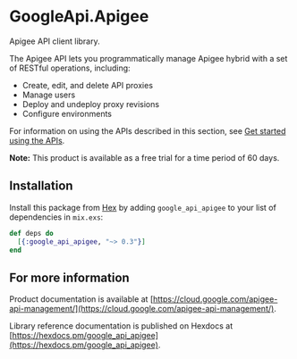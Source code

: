 # GoogleApi.Apigee

Apigee API client library.

The Apigee API lets you programmatically manage Apigee hybrid with a set of RESTful operations, including:<ul>  <li>Create, edit, and delete API proxies</li>  <li>Manage users</li>  <li>Deploy and undeploy proxy revisions</li>  <li>Configure environments</li></ul><p>For information on using the APIs described in this section, see <a href="/hybrid/api-get-started">Get started using the APIs</a>.</p><p><strong>Note:</strong> This product is available as a free trial for a time period of 60 days.

## Installation

Install this package from [Hex](https://hex.pm) by adding
`google_api_apigee` to your list of dependencies in `mix.exs`:

```elixir
def deps do
  [{:google_api_apigee, "~> 0.3"}]
end
```

## For more information

Product documentation is available at [https://cloud.google.com/apigee-api-management/](https://cloud.google.com/apigee-api-management/).

Library reference documentation is published on Hexdocs at
[https://hexdocs.pm/google_api_apigee](https://hexdocs.pm/google_api_apigee).
